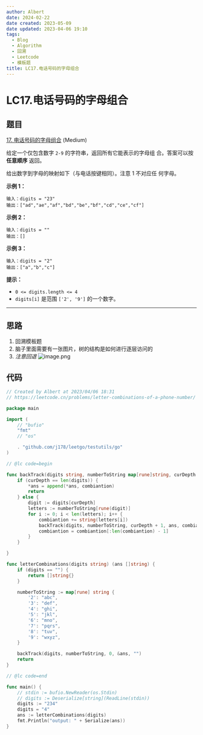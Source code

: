 ```yaml
---
author: Albert
date: 2024-02-22
date created: 2023-05-09
date updated: 2023-04-06 19:10
tags:
  - Blog
  - Algorithm
  - 回溯
  - Leetcode
  - 模板题
title: LC17.电话号码的字母组合
---
```


# LC17.电话号码的字母组合

## 题目

[17. 电话号码的字母组合](https://leetcode.cn/problems/letter-combinations-of-a-phone-number/) (Medium)

给定一个仅包含数字 `2-9` 的字符串，返回所有它能表示的字母组
合。答案可以按 **任意顺序** 返回。

给出数字到字母的映射如下（与电话按键相同）。注意 1 不对应任
何字母。

**示例 1：**

```
输入：digits = "23"
输出：["ad","ae","af","bd","be","bf","cd","ce","cf"]
```

**示例 2：**

```
输入：digits = ""
输出：[]
```

**示例 3：**

```
输入：digits = "2"
输出：["a","b","c"]
```

**提示：**

- `0 <= digits.length <= 4`
- `digits[i]` 是范围 `['2', '9']` 的一个数字。

---

## 思路

1. 回溯模板题
2. 脑子里面需要有一张图片，树的结构是如何进行逐层访问的
3. _注意回退_
   ![image.png](https://img-20221128.oss-cn-shanghai.aliyuncs.com/img-2022-11/20230406191009.png)

## 代码

```go
// Created by Albert at 2023/04/06 18:31
// https://leetcode.cn/problems/letter-combinations-of-a-phone-number/

package main

import (
	// "bufio"
	"fmt"
	// "os"

	. "github.com/j178/leetgo/testutils/go"
)

// @lc code=begin

func backTrack(digits string, numberToString map[rune]string, curDepth int, ans *[]string, combiantion string) {
    if (curDepth == len(digits)) {
        *ans = append(*ans, combiantion)
        return
    } else {
        digit := digits[curDepth]
        letters := numberToString[rune(digit)]
        for i := 0; i < len(letters); i++ {
            combiantion += string(letters[i])
            backTrack(digits, numberToString, curDepth + 1, ans, combiantion)
            combiantion = combiantion[:len(combiantion) - 1]
        }
    }

}

func letterCombinations(digits string) (ans []string) {
    if (digits == "") {
        return []string{}
    }

    numberToString := map[rune] string {
        '2': "abc",
        '3': "def",
        '4': "ghi",
        '5': "jkl",
        '6': "mno",
        '7': "pqrs",
        '8': "tuv",
        '9': "wxyz",
    }

    backTrack(digits, numberToString, 0, &ans, "")
    return
}

// @lc code=end

func main() {
    // stdin := bufio.NewReader(os.Stdin)
    // digits := Deserialize[string](ReadLine(stdin))
    digits := "234"
    digits = "4"
    ans := letterCombinations(digits)
    fmt.Println("output: " + Serialize(ans))
}

```
